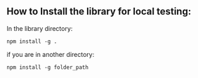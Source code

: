 ## How to Install the library for local testing:

In the library directory:

```
npm install -g .
```

if you are in another directory:

```
npm install -g folder_path
```
